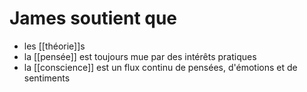 # James soutient que
- les [[théorie]]s
- la [[pensée]] est toujours mue par des intérêts pratiques
- la [[conscience]] est un flux continu de pensées, d'émotions et de sentiments